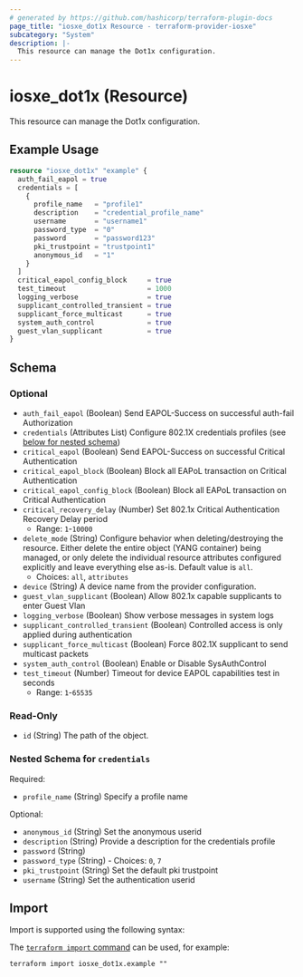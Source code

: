 ```yaml
---
# generated by https://github.com/hashicorp/terraform-plugin-docs
page_title: "iosxe_dot1x Resource - terraform-provider-iosxe"
subcategory: "System"
description: |-
  This resource can manage the Dot1x configuration.
---
```


# iosxe_dot1x (Resource)

This resource can manage the Dot1x configuration.

## Example Usage

```terraform
resource "iosxe_dot1x" "example" {
  auth_fail_eapol = true
  credentials = [
    {
      profile_name   = "profile1"
      description    = "credential_profile_name"
      username       = "username1"
      password_type  = "0"
      password       = "password123"
      pki_trustpoint = "trustpoint1"
      anonymous_id   = "1"
    }
  ]
  critical_eapol_config_block     = true
  test_timeout                    = 1000
  logging_verbose                 = true
  supplicant_controlled_transient = true
  supplicant_force_multicast      = true
  system_auth_control             = true
  guest_vlan_supplicant           = true
}
```

<!-- schema generated by tfplugindocs -->
## Schema

### Optional

- `auth_fail_eapol` (Boolean) Send EAPOL-Success on successful auth-fail Authorization
- `credentials` (Attributes List) Configure 802.1X credentials profiles (see [below for nested schema](#nestedatt--credentials))
- `critical_eapol` (Boolean) Send EAPOL-Success on successful Critical Authentication
- `critical_eapol_block` (Boolean) Block all EAPoL transaction on Critical Authentication
- `critical_eapol_config_block` (Boolean) Block all EAPoL transaction on Critical Authentication
- `critical_recovery_delay` (Number) Set 802.1x Critical Authentication Recovery Delay period
  - Range: `1`-`10000`
- `delete_mode` (String) Configure behavior when deleting/destroying the resource. Either delete the entire object (YANG container) being managed, or only delete the individual resource attributes configured explicitly and leave everything else as-is. Default value is `all`.
  - Choices: `all`, `attributes`
- `device` (String) A device name from the provider configuration.
- `guest_vlan_supplicant` (Boolean) Allow 802.1x capable supplicants to enter Guest Vlan
- `logging_verbose` (Boolean) Show verbose messages in system logs
- `supplicant_controlled_transient` (Boolean) Controlled access is only applied during authentication
- `supplicant_force_multicast` (Boolean) Force 802.1X supplicant to send multicast packets
- `system_auth_control` (Boolean) Enable or Disable SysAuthControl
- `test_timeout` (Number) Timeout for device EAPOL capabilities test in seconds
  - Range: `1`-`65535`

### Read-Only

- `id` (String) The path of the object.

<a id="nestedatt--credentials"></a>
### Nested Schema for `credentials`

Required:

- `profile_name` (String) Specify a profile name

Optional:

- `anonymous_id` (String) Set the anonymous userid
- `description` (String) Provide a description for the credentials profile
- `password` (String)
- `password_type` (String) - Choices: `0`, `7`
- `pki_trustpoint` (String) Set the default pki trustpoint
- `username` (String) Set the authentication userid

## Import

Import is supported using the following syntax:

The [`terraform import` command](https://developer.hashicorp.com/terraform/cli/commands/import) can be used, for example:

```shell
terraform import iosxe_dot1x.example ""
```
